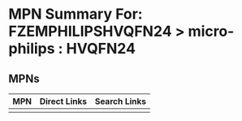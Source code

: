 



# MPN Summary For: FZEMPHILIPSHVQFN24 > micro-philips : HVQFN24

## MPNs
  

|MPN|Direct Links|Search Links|
| :--- | :--- | :--- |
||||
